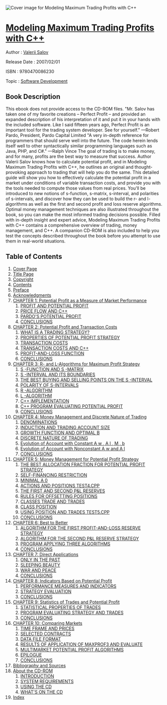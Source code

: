 ![Cover image for Modeling Maximum Trading Profits with C++](https://imgdetail.ebookreading.net/cover/cover/software_development/EB9780470086230.jpg)

[Modeling Maximum Trading Profits with C++](https://ebookreading.net/view/book/Modeling+Maximum+Trading+Profits+with+C%2B%2B-EB9780470086230_1.html "Modeling Maximum Trading Profits with C++")
====================================================================================================================

Author : [Valerii Salov](https://ebookreading.net/search/author/Valerii+Salov)

Release Date : 2007/02/01

ISBN : 9780470086230

Topic : [Software Development](https://ebookreading.net/search/category/software-development)

Book Description
-----------------

This ebook does not provide access to the CD-ROM files.
"Mr. Salov has taken one of my favorite creations – Perfect Profit – and provided an expanded description of his interpretation of it and put it in your hands with the included software. Like I said fifteen years ago, Perfect Profit is an important tool for the trading system developer. See for yourself."
—Robert Pardo, President, Pardo Capital Limited
"A very in-depth reference for programmers that should serve well into the future. The code herein lends itself well to other syntactically similar programming languages such as Java, PHP, and C#."
—Ralph Vince
The goal of trading is to make money, and for many, profits are the best way to measure that success. Author Valerii Salov knows how to calculate potential profit, and in Modeling Maximum Trading Profits with C++, he outlines an original and thought-provoking approach to trading that will help you do the same.
This detailed guide will show you how to effectively calculate the potential profit in a market under conditions of variable transaction costs, and provide you with the tools needed to compute those values from real prices. You'll be introduced to new notions of s-function, s-matrix, s-interval, and polarities of s-intervals, and discover how they can be used to build the r- and l-algorithms as well as the first and second profit and loss reserve algorithms. Optimal money management techniques are also illustrated throughout the book, so you can make the most informed trading decisions possible.
Filled with in-depth insight and expert advice, Modeling Maximum Trading Profits with C++ contains a comprehensive overview of trading, money management, and C++. A companion CD-ROM is also included to help you test the concepts described throughout the book before you attempt to use them in real-world situations.
              
Table of Contents
-----------------

1. [Cover Page](https://ebookreading.net/view/book/Modeling+Maximum+Trading+Profits+with+C%2B%2B-EB9780470086230_1.html)
1. [Title Page](https://ebookreading.net/view/book/Modeling+Maximum+Trading+Profits+with+C%2B%2B-EB9780470086230_3.html)
1. [Copyright](https://ebookreading.net/view/book/Modeling+Maximum+Trading+Profits+with+C%2B%2B-EB9780470086230_4.html)
1. [Contents](https://ebookreading.net/view/book/Modeling+Maximum+Trading+Profits+with+C%2B%2B-EB9780470086230_5.html)
1. [Preface](https://ebookreading.net/view/book/Modeling+Maximum+Trading+Profits+with+C%2B%2B-EB9780470086230_6.html#preface)
1. [Acknowledgments](https://ebookreading.net/view/book/Modeling+Maximum+Trading+Profits+with+C%2B%2B-EB9780470086230_7.html)
1. [CHAPTER 1: Potential Profit as a Measure of Market Performance](https://ebookreading.net/view/book/Modeling+Maximum+Trading+Profits+with+C%2B%2B-EB9780470086230_8.html#ch1)
    1. [PROFIT AND POTENTIAL PROFIT](https://ebookreading.net/view/book/Modeling+Maximum+Trading+Profits+with+C%2B%2B-EB9780470086230_8.html#ch1-sec001)
    1. [PRICE FLOW AND C++](https://ebookreading.net/view/book/Modeling+Maximum+Trading+Profits+with+C%2B%2B-EB9780470086230_8.html#ch1-sec002)
    1. [PARDO&#39;S POTENTIAL PROFIT](https://ebookreading.net/view/book/Modeling+Maximum+Trading+Profits+with+C%2B%2B-EB9780470086230_8.html#ch1-sec013)
    1. [CONCLUSIONS](https://ebookreading.net/view/book/Modeling+Maximum+Trading+Profits+with+C%2B%2B-EB9780470086230_8.html#ch1-sec016)
1. [CHAPTER 2: Potential Profit and Transaction Costs](https://ebookreading.net/view/book/Modeling+Maximum+Trading+Profits+with+C%2B%2B-EB9780470086230_9.html#ch2)
    1. [WHAT IS A TRADING STRATEGY?](https://ebookreading.net/view/book/Modeling+Maximum+Trading+Profits+with+C%2B%2B-EB9780470086230_9.html#ch2-sec001)
    1. [PROPERTIES OF POTENTIAL PROFIT STRATEGY](https://ebookreading.net/view/book/Modeling+Maximum+Trading+Profits+with+C%2B%2B-EB9780470086230_9.html#ch2-sec002)
    1. [TRANSACTION COSTS](https://ebookreading.net/view/book/Modeling+Maximum+Trading+Profits+with+C%2B%2B-EB9780470086230_9.html#ch2-sec010)
    1. [TRANSACTION COSTS AND C++](https://ebookreading.net/view/book/Modeling+Maximum+Trading+Profits+with+C%2B%2B-EB9780470086230_9.html#ch2-sec015)
    1. [PROFIT-AND-LOSS FUNCTION](https://ebookreading.net/view/book/Modeling+Maximum+Trading+Profits+with+C%2B%2B-EB9780470086230_9.html#ch2-sec016)
    1. [CONCLUSIONS](https://ebookreading.net/view/book/Modeling+Maximum+Trading+Profits+with+C%2B%2B-EB9780470086230_9.html#ch2-sec021)
1. [CHAPTER 3: R- and L-Algorithms for Maximum Profit Strategy](https://ebookreading.net/view/book/Modeling+Maximum+Trading+Profits+with+C%2B%2B-EB9780470086230_10.html#ch3)
    1. [S -FUNCTION AND S -MATRIX](https://ebookreading.net/view/book/Modeling+Maximum+Trading+Profits+with+C%2B%2B-EB9780470086230_10.html#ch3-sec001)
    1. [S -INTERVAL AND ITS BOUNDARIES](https://ebookreading.net/view/book/Modeling+Maximum+Trading+Profits+with+C%2B%2B-EB9780470086230_10.html#ch3-sec004)
    1. [THE BEST BUYING AND SELLING POINTS ON THE S -INTERVAL](https://ebookreading.net/view/book/Modeling+Maximum+Trading+Profits+with+C%2B%2B-EB9780470086230_10.html#ch3-sec009)
    1. [POLARITY OF S-INTERVALS](https://ebookreading.net/view/book/Modeling+Maximum+Trading+Profits+with+C%2B%2B-EB9780470086230_10.html#ch3-sec010)
    1. [R -ALGORITHM](https://ebookreading.net/view/book/Modeling+Maximum+Trading+Profits+with+C%2B%2B-EB9780470086230_10.html#ch3-sec015)
    1. [L -ALGORITHM](https://ebookreading.net/view/book/Modeling+Maximum+Trading+Profits+with+C%2B%2B-EB9780470086230_10.html#ch3-sec016)
    1. [C++ IMPLEMENTATION](https://ebookreading.net/view/book/Modeling+Maximum+Trading+Profits+with+C%2B%2B-EB9780470086230_10.html#ch3-sec017)
    1. [C++ PROGRAM EVALUATING POTENTIAL PROFIT](https://ebookreading.net/view/book/Modeling+Maximum+Trading+Profits+with+C%2B%2B-EB9780470086230_10.html#ch3-sec020)
    1. [CONCLUSIONS](https://ebookreading.net/view/book/Modeling+Maximum+Trading+Profits+with+C%2B%2B-EB9780470086230_10.html#ch3-sec021)
1. [CHAPTER 4: Money Management and Discrete Nature of Trading](https://ebookreading.net/view/book/Modeling+Maximum+Trading+Profits+with+C%2B%2B-EB9780470086230_11.html#ch4)
    1. [DENOMINATIONS](https://ebookreading.net/view/book/Modeling+Maximum+Trading+Profits+with+C%2B%2B-EB9780470086230_11.html#ch4-sec001)
    1. [INDUCTION AND TRADING ACCOUNT SIZE](https://ebookreading.net/view/book/Modeling+Maximum+Trading+Profits+with+C%2B%2B-EB9780470086230_11.html#ch4-sec002)
    1. [GROWTH FUNCTION AND OPTIMAL B](https://ebookreading.net/view/book/Modeling+Maximum+Trading+Profits+with+C%2B%2B-EB9780470086230_11.html#ch4-sec003)
    1. [DISCRETE NATURE OF TRADING](https://ebookreading.net/view/book/Modeling+Maximum+Trading+Profits+with+C%2B%2B-EB9780470086230_11.html#ch4-sec004)
    1. [Evolution of Account with Constant A w , A l , M , b](https://ebookreading.net/view/book/Modeling+Maximum+Trading+Profits+with+C%2B%2B-EB9780470086230_11.html#ch4-sec005)
    1. [Evolution of Account with Nonconstant A w and A l](https://ebookreading.net/view/book/Modeling+Maximum+Trading+Profits+with+C%2B%2B-EB9780470086230_11.html#ch4-sec006)
    1. [CONCLUSIONS](https://ebookreading.net/view/book/Modeling+Maximum+Trading+Profits+with+C%2B%2B-EB9780470086230_11.html#ch4-sec007)
1. [CHAPTER 5: Money Management for Potential Profit Strategy](https://ebookreading.net/view/book/Modeling+Maximum+Trading+Profits+with+C%2B%2B-EB9780470086230_12.html#ch5)
    1. [THE BEST ALLOCATION FRACTION FOR POTENTIAL PROFIT STRATEGY](https://ebookreading.net/view/book/Modeling+Maximum+Trading+Profits+with+C%2B%2B-EB9780470086230_12.html#ch5-sec001)
    1. [SELF-FINANCING RESTRICTION](https://ebookreading.net/view/book/Modeling+Maximum+Trading+Profits+with+C%2B%2B-EB9780470086230_12.html#ch5-sec002)
    1. [MINIMAL A 0](https://ebookreading.net/view/book/Modeling+Maximum+Trading+Profits+with+C%2B%2B-EB9780470086230_12.html#ch5-sec003)
    1. [ACTIONS AND POSITIONS TEST4.CPP](https://ebookreading.net/view/book/Modeling+Maximum+Trading+Profits+with+C%2B%2B-EB9780470086230_12.html#ch5-sec004)
    1. [THE FIRST AND SECOND P&amp;L RESERVES](https://ebookreading.net/view/book/Modeling+Maximum+Trading+Profits+with+C%2B%2B-EB9780470086230_12.html#ch5-sec005)
    1. [RULES FOR OFFSETTING POSITIONS](https://ebookreading.net/view/book/Modeling+Maximum+Trading+Profits+with+C%2B%2B-EB9780470086230_12.html#ch5-sec006)
    1. [CLASSES TRADE AND TRADES](https://ebookreading.net/view/book/Modeling+Maximum+Trading+Profits+with+C%2B%2B-EB9780470086230_12.html#ch5-sec007)
    1. [CLASS POSITION](https://ebookreading.net/view/book/Modeling+Maximum+Trading+Profits+with+C%2B%2B-EB9780470086230_12.html#ch5-sec008)
    1. [USING POSITION AND TRADES TEST5.CPP](https://ebookreading.net/view/book/Modeling+Maximum+Trading+Profits+with+C%2B%2B-EB9780470086230_12.html#ch5-sec009)
    1. [CONCLUSIONS](https://ebookreading.net/view/book/Modeling+Maximum+Trading+Profits+with+C%2B%2B-EB9780470086230_12.html#ch5-sec010)
1. [CHAPTER 6: Best to Better](https://ebookreading.net/view/book/Modeling+Maximum+Trading+Profits+with+C%2B%2B-EB9780470086230_13.html#ch6)
    1. [ALGORITHM FOR THE FIRST PROFIT-AND-LOSS RESERVE STRATEGY](https://ebookreading.net/view/book/Modeling+Maximum+Trading+Profits+with+C%2B%2B-EB9780470086230_13.html#ch6-sec001)
    1. [ALGORITHM FOR THE SECOND P&amp;L RESERVE STRATEGY](https://ebookreading.net/view/book/Modeling+Maximum+Trading+Profits+with+C%2B%2B-EB9780470086230_13.html#ch6-sec002)
    1. [PROGRAM APPLYING THREE ALGORITHMS](https://ebookreading.net/view/book/Modeling+Maximum+Trading+Profits+with+C%2B%2B-EB9780470086230_13.html#ch6-sec003)
    1. [CONCLUSIONS](https://ebookreading.net/view/book/Modeling+Maximum+Trading+Profits+with+C%2B%2B-EB9780470086230_13.html#ch6-sec004)
1. [CHAPTER 7: Direct Applications](https://ebookreading.net/view/book/Modeling+Maximum+Trading+Profits+with+C%2B%2B-EB9780470086230_14.html#ch7)
    1. [ONLY IN THE PAST](https://ebookreading.net/view/book/Modeling+Maximum+Trading+Profits+with+C%2B%2B-EB9780470086230_14.html#ch7-sec001)
    1. [SLEEPING BEAUTY](https://ebookreading.net/view/book/Modeling+Maximum+Trading+Profits+with+C%2B%2B-EB9780470086230_14.html#ch7-sec008)
    1. [WAR AND PEACE](https://ebookreading.net/view/book/Modeling+Maximum+Trading+Profits+with+C%2B%2B-EB9780470086230_14.html#ch7-sec011)
    1. [CONCLUSIONS](https://ebookreading.net/view/book/Modeling+Maximum+Trading+Profits+with+C%2B%2B-EB9780470086230_14.html#ch7-sec012)
1. [CHAPTER 8: Indicators Based on Potential Profit](https://ebookreading.net/view/book/Modeling+Maximum+Trading+Profits+with+C%2B%2B-EB9780470086230_15.html#ch8)
    1. [PERFORMANCE MEASURES AND INDICATORS](https://ebookreading.net/view/book/Modeling+Maximum+Trading+Profits+with+C%2B%2B-EB9780470086230_15.html#ch8-sec001)
    1. [STRATEGY EVALUATION](https://ebookreading.net/view/book/Modeling+Maximum+Trading+Profits+with+C%2B%2B-EB9780470086230_15.html#ch8-sec011)
    1. [CONCLUSIONS](https://ebookreading.net/view/book/Modeling+Maximum+Trading+Profits+with+C%2B%2B-EB9780470086230_15.html#ch8-sec015)
1. [CHAPTER 9: Statistics of Trades and Potential Profit](https://ebookreading.net/view/book/Modeling+Maximum+Trading+Profits+with+C%2B%2B-EB9780470086230_16.html#ch9)
    1. [STATISTICAL PROPERTIES OF TRADES](https://ebookreading.net/view/book/Modeling+Maximum+Trading+Profits+with+C%2B%2B-EB9780470086230_16.html#ch9-sec001)
    1. [PROGRAM EVALUATING STRATEGY AND TRADES](https://ebookreading.net/view/book/Modeling+Maximum+Trading+Profits+with+C%2B%2B-EB9780470086230_16.html#ch9-sec004)
    1. [CONCLUSIONS](https://ebookreading.net/view/book/Modeling+Maximum+Trading+Profits+with+C%2B%2B-EB9780470086230_16.html#ch9-sec008)
1. [CHAPTER 10: Comparing Markets](https://ebookreading.net/view/book/Modeling+Maximum+Trading+Profits+with+C%2B%2B-EB9780470086230_17.html#ch10)
    1. [TIME FRAME AND PRICES](https://ebookreading.net/view/book/Modeling+Maximum+Trading+Profits+with+C%2B%2B-EB9780470086230_17.html#ch10-sec001)
    1. [SELECTED CONTRACTS](https://ebookreading.net/view/book/Modeling+Maximum+Trading+Profits+with+C%2B%2B-EB9780470086230_17.html#ch10-sec002)
    1. [DATA FILE FORMAT](https://ebookreading.net/view/book/Modeling+Maximum+Trading+Profits+with+C%2B%2B-EB9780470086230_17.html#ch10-sec003)
    1. [RESULTS OF APPLICATION OF MAXPROF3 AND EVALUATE](https://ebookreading.net/view/book/Modeling+Maximum+Trading+Profits+with+C%2B%2B-EB9780470086230_17.html#ch10-sec004)
    1. [MULTIMARKET POTENTIAL PROFIT ALGORITHMS](https://ebookreading.net/view/book/Modeling+Maximum+Trading+Profits+with+C%2B%2B-EB9780470086230_17.html#ch10-sec019)
    1. [EPILOGUE](https://ebookreading.net/view/book/Modeling+Maximum+Trading+Profits+with+C%2B%2B-EB9780470086230_17.html#ch10-sec020)
    1. [CONCLUSIONS](https://ebookreading.net/view/book/Modeling+Maximum+Trading+Profits+with+C%2B%2B-EB9780470086230_17.html#ch10-sec021)
1. [Bibliography and Sources](https://ebookreading.net/view/book/Modeling+Maximum+Trading+Profits+with+C%2B%2B-EB9780470086230_18.html#bil)
1. [About the CD-ROM](https://ebookreading.net/view/book/Modeling+Maximum+Trading+Profits+with+C%2B%2B-EB9780470086230_19.html#author)
    1. [INTRODUCTION](https://ebookreading.net/view/book/Modeling+Maximum+Trading+Profits+with+C%2B%2B-EB9780470086230_19.html#about-sec001)
    1. [SYSTEM REQUIREMENTS](https://ebookreading.net/view/book/Modeling+Maximum+Trading+Profits+with+C%2B%2B-EB9780470086230_19.html#about-sec002)
    1. [USING THE CD](https://ebookreading.net/view/book/Modeling+Maximum+Trading+Profits+with+C%2B%2B-EB9780470086230_19.html#about-sec003)
    1. [WHAT&#39;S ON THE CD](https://ebookreading.net/view/book/Modeling+Maximum+Trading+Profits+with+C%2B%2B-EB9780470086230_19.html#about-sec004)
1. [Index](https://ebookreading.net/view/book/Modeling+Maximum+Trading+Profits+with+C%2B%2B-EB9780470086230_20.html#index)
